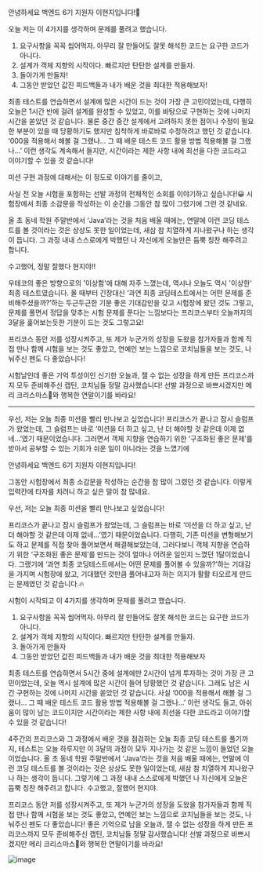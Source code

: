 안녕하세요 백엔드 6기 지원자 이현지입니다!💃

오늘 저는 이 4가지를 생각하며 문제를 풀려고 했습니다.
1. 요구사항을 꼭꼭 씹어먹자. 아무리 잘 만들어도 잘못 해석한 코드는 요구한 코드가 아니다.
2. 설계가 객체 지향의 시작이다. 빠르지만 탄탄한 설계를 만들자.
3. 돌아가게 만들자!
4. 그동안 받았던 값진 피드백들과 내가 배운 것을 최대한 적용해보자!

최종 테스트를 연습하면서 설계에 많은 시간이 드는 것이 가장 큰 고민이었는데, 다행히 오늘은 1시간 반에 걸려 설계를 완성할 수 있었고, 이를 바탕으로 구현하는 것에 나머지 시간을 쏟았던 것 같습니다. 물론 중간 중간 설계에서 고려하지 못한 점이나 수정이 필요한 부분이 있을 때 당황하기도 했지만 침착하게 바로바로 수정하려고 했던 것 같습니다.
‘000을 적용해서 해볼 걸 그랬나… 그 때 배운 테스트 코드 활용 방법 적용해볼 걸 그랬나…’ 이런 생각도 계속해서 들지만, 시간이라는 제한 사항 내에 최선을 다한 코드라고 이야기할 수 있을 것 같습니다!


미션 구현 과정에 대해서는 이 정도로 이야기를 줄이고, 


사실 전 오늘 시험을 포함하는 선발 과정의 전체적인 소회를 이야기하고 싶습니다!😀
시험장에서 최종 소감문을 작성하는 이 순간을 그동안 참 많이 그렸기에 그런 것 같네요.

올 초 동네 학원 주말반에서 ‘Java’라는 것을 처음 배울 때에는, 연말에 이런 코딩 테스트를 볼 것이라는 것은 상상도 못한 일이었는데, 
새삼 참 치열하게 지나왔구나 하는 생각이 듭니다. 그 과정 내내 스스로에게 박했던 나 자신에게 오늘만은 듬뿍 칭찬 해주려고 합니다. 

수고했어, 정말 잘했다 현지야!!

우테코의 좋은 방향으로의 '이상함'에 대해 자주 느꼈는데, 역시나 오늘도 역시 '이상한' 최종 테스트였습니다.
올 때부터 긴장대신 ‘과연 최종 코딩테스트에서는 어떤 문제를 준비해주셨을까?’하는 두근두근한 기분 좋은 기대감만을 갖고 시험장에 왔던 것도 그렇고,
문제를 풀면서 정답을 맞추는 시험 문제를 푼다는 느낌보다는 프리코스부터 오늘까지의 3달을 훑어보는듯한 기분이 드는 것도 그렇고요!

프리코스 동안 저를 성장시켜주고, 또 제가 누군가의 성장을 도왔을 참가자들과 함께 직접 만나 함께 시험을 보는 것도 좋았고,
연예인 보는 느낌으로 코치님들을 보는 것도, 
나눠주신 펜도 다 좋았습니다! 

시험날인데 좋은 기억 투성이인 신기한 오늘과, 잴 수 없는 성장을 하게 만든 프리코스까지 모두 준비해주신 캡틴, 코치님들 정말 감사했습니다! 
선발 과정으로 바쁘시겠지만 메리 크리스마스🎄와 행복한 연말이기를 바라요!


----


우선, 저는 오늘 최종 미션을 빨리 만나보고 싶었습니다!
프리코스가 끝나고 잠시 슬럼프가 왔었는데, 그 슬럼프는 바로 ‘미션을 더 하고 싶고, 난 더 해야할 것 같은데 이제 없네…’였기 때문이었습니다. 
그러면서 객체 지향을 연습하기 위한 ‘구조화된 좋은 문제’를 받아서 공부할 수 있는 기회가 쉬운 일이 아니라는 것을 느꼈기에 

안녕하세요 백엔드 6기 지원자 이현지입니다!

그동안 시험장에서 최종 소감문을 작성하는 순간을 참 많이 그렸던 것 같습니다. 이렇게 입력칸에 타자를 치려니 하고 싶은 말이 참 많네요.

우선, 저는 오늘 최종 미션을 빨리 만나보고 싶었습니다!

프리코스가 끝나고 잠시 슬럼프가 왔었는데, 그 슬럼프는 바로 ‘미션을 더 하고 싶고, 난 더 해야할 것 같은데 이제 없네…’였기 때문이었습니다. 다행히, 기존 미션을 변형해보기도 하고 문제를 직접 찾아 풀어보면서 해결해보았는데, 그러다보니 객체 지향을 연습하기 위한 ‘구조화된 좋은 문제’를 만드는 것이 얼마나 어려운 일인지 느꼈던 1달이었습니다.
그랬기에 ‘과연 최종 코딩테스트에서는 어떤 문제를 풀어볼 수 있을까?’하는 기대감을 가지며 시험장에 왔고, 기대했던 것만큼 풀어내고자 하는 의지가 활활 타오르게 만드는 문제였던 것 같습니다.🔥

시험이 시작되고 이 4가지를 생각하며 문제를 풀려고 했습니다.
1. 요구사항을 꼭꼭 씹어먹자. 아무리 잘 만들어도 잘못 해석한 코드는 요구한 코드가 아니다.
2. 설계가 객체 지향의 시작이다. 빠르지만 탄탄한 설계를 만들자.
3. 돌아가게 만들자
4. 그동안 받았던 값진 피드백들과 내가 배운 것을 최대한 적용해보자

최종 테스트를 연습하면서 5시간 중에 설계에만 2시간이 넘게 투자하는 것이 가장 큰 고민이었는데, 오늘 역시 설계에 많은 시간이 들어 당황했던 것 같습니다.
그래도 남은 시간 구현하는 것에 나머지 시간을 쏟았던 것 같습니다. 사실 ‘000을 적용해서 해볼 걸 그랬나… 그 때 배운 테스트 코드 활용 방법 적용해볼 걸 그랬나…’ 이런 생각도 들고, 아쉬움이 많이 남는 코드이지만 시간이라는 제한 사항 내에 최선을 다한 코드라고 이야기할 수 있을 것 같습니다!

4주간의 프리코스와 그 과정에서 배운 것을 점검하는 오늘 최종 코딩 테스트를 풀기까지,
테스트는 오늘 하루지만 이 3달의 과정이 모두 지나가는 것 같은 느낌이 들었던 오늘이었습니다.
올 초 동네 학원 주말반에서 ‘Java’라는 것을 처음 배울 때에는, 
연말에 이런 코딩 테스트를 볼 것이라는 것은 상상도 못한 일이었는데, 새삼 참 치열하게 지나왔구나 하는 생각이 듭니다. 그렇기에 그 과정 내내 스스로에게 박했던 나 자신에게 오늘은 듬뿍 칭찬 해주려고 합니다. 수고했고, 잘했어 현지야.

프리코스 동안 저를 성장시켜주고, 또 제가 누군가의 성장을 도왔을 참가자들과 함께 직접 만나 함께 시험을 보는 것도 좋았고, 연예인 보는 느낌으로 코치님들을 보는 것도, 나눠주신 펜도 다 좋았습니다! 좋은 기억으로 남을 오늘과, 잴 수 없는 성장을 하게 만든 프리코스까지 모두 준비해주신 캡틴, 코치님들 정말 감사했습니다! 선발 과정으로 바쁘시겠지만 메리 크리스마스🎄와 행복한 연말이기를 바라요!


![image](https://github.com/skylar1220/wootech-final-test-study/assets/110809927/ddab4383-12da-4c4e-8463-6f82d869aae2)
